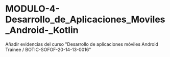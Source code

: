 # MODULO-4-Desarrollo_de_Aplicaciones_Moviles_Android-_Kotlin
Añadir evidencias del curso "Desarrollo de aplicaciones móviles Android Trainee / BOTIC-SOFOF-20-14-13-0016"
